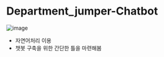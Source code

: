 # Department_jumper-Chatbot

![image](https://user-images.githubusercontent.com/72932028/142945223-da5795a9-7bc6-48f1-b782-ad3c5ddadfcb.png)


* 자연어처리 이용
* 챗봇 구축을 위한 간단한 틀을 마련해봄
